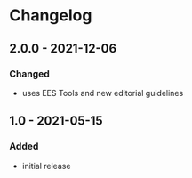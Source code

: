 # Changelog

## 2.0.0 - 2021-12-06

### Changed

- uses EES Tools and new editorial guidelines


## 1.0 - 2021-05-15

### Added

- initial release
